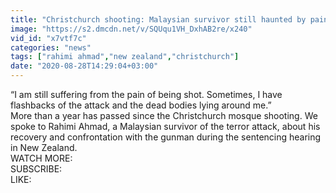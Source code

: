 ```yaml
---
title: "Christchurch shooting: Malaysian survivor still haunted by pain, trauma of mosque attack"
image: "https://s2.dmcdn.net/v/SQUqu1VH_DxhAB2re/x240"
vid_id: "x7vtf7c"
categories: "news"
tags: ["rahimi ahmad","new zealand","christchurch"]
date: "2020-08-28T14:29:04+03:00"
---
```

“I am still suffering from the pain of being shot. Sometimes, I have flashbacks of the attack and the dead bodies lying around me.”  <br>More than a year has passed since the Christchurch mosque shooting. We spoke to Rahimi Ahmad, a Malaysian survivor of the terror attack, about his recovery and confrontation with the gunman during the sentencing hearing in New Zealand.   <br>WATCH MORE:   <br>SUBSCRIBE:   <br>LIKE: 
